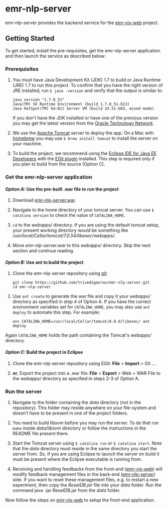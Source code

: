 # emr-nlp-server 

emr-nlp-server provides the backend service for the [emr-vis-web](https://github.com/trivedigaurav/emr-vis-web) project.

## Getting Started

To get started, install the pre-requisites, get the emr-nlp-server application and then launch the service as described below:

### Prerequisites

1. You must have Java Development Kit (JDK) 1.7 to build or Java Runtime (JRE) 1.7 to run this project. To confirm that you have the right version of JRE installed, run `$ java -version` and verify that the output is similar to:

    ```
    java version "1.7.0_51"
    Java(TM) SE Runtime Environment (build 1.7.0_51-b13)
    Java HotSpot(TM) 64-Bit Server VM (build 24.51-b03, mixed mode)
    ```
    
    If you don't have the JDK installed or have one of the previous version you may get the latest version from the [Oracle Technology Network](http://www.oracle.com/technetwork/java/index.html).

2. We use the [Apache Tomcat](http://tomcat.apache.org/) server to deploy the app. On a Mac with [homebrew][homebrew] you may use `$ brew install tomcat` to install the server on your machine.

3. To build the project, we recommend using the [Eclipse IDE for Java EE Developers](http://www.eclipse.org/downloads/) with the [EGit plugin](http://www.eclipse.org/egit/download/) installed. This step is required only if you plan to build from the source (Option C).

### Get the emr-nlp-server application

#### _Option A:_ Use the pre-built .war file to run the project

1. Download [emr-nlp-server.war](https://github.com/trivedigaurav/emr-nlp-server/blob/master/emr-nlp-server.war).

2. Navigate to the home directory of your tomcat server. You can use `$ catalina version` to check the value of  `CATALINA_HOME`.

3. `cd` to the _webapps/_ directory. If you are using the default tomcat setup, your present working directory would be something like _/usr/local/Cellar/tomcat/7.0.54/libexec/webapps/_.

4. Move _emr-nlp-server.war_ to this _webapps/_ directory. Skip the next section and continue reading.


#### _Option B:_ Use ant to build the project

1. Clone the emr-nlp-server repository using [git][git]:

    ```
    git clone https://github.com/trivedigaurav/emr-nlp-server.git
    cd emr-nlp-server
    ```

2. Use `ant create` to generate the war file and copy it your _webapps/_ directory as specified in step 4 of Option A. If you have the correct environment variables set for `CATALINA_HOME`, you may also use `ant deploy` to automate this step. For example:

    ```
    env CATALINA_HOME=/usr/local/Cellar/tomcat/8.0.9/libexec/ ant deploy
    ```
    
Again `CATALINA_HOME` holds the path containing the Tomcat's _webapps/_ directory. 


#### _Option C:_ Build the project in Eclipse

1. Clone the emr-nlp-server repository using EGit: **File** > **Import** > Git ... 

3. **or**, Export the project into a .war file: **File** > **Export** > Web > WAR File to the _webapps/_ directory as specified in steps 2-3 of Option A.


### Run the server

1. Navigate to the folder containing the _data_ directory (not in the repository). This folder may reside anywhere on your file-system and doesn't have to be present in one of the project folders.

2. You need to build libsvm before you may run the server. To do that run `make` inside _data/libsvm_ directory or follow the instructions in the README file present there.

3. Start the Tomcat server using `$ catalina run` or `$ catalina start`. Note that the _data_ directory must reside in the same directory you start the server from. So, if you are using Eclipse to launch the server on build it must be present where the Eclipse executable is running from.

4. Receiving and handling feedbacks from the front-end ([emr-vis-web](https://github.com/trivedigaurav/emr-vis-web)) will modify feedback management files in the back-end ([emr-nlp-server](https://github.com/trivedigaurav/emr-nlp-server)) side.
If you want to reset these management files, e.g. to restart a new experiment, then copy the _ResetDB.jar_ file into your _data_ folder. Run the command java -jar ResetDB.jar from the _data_ folder.

Now follow the steps on [emr-vis-web](https://github.com/trivedigaurav/emr-vis-web) to setup the front-end application.

[homebrew]: http://brew.sh/
[git]: http://git-scm.com/
